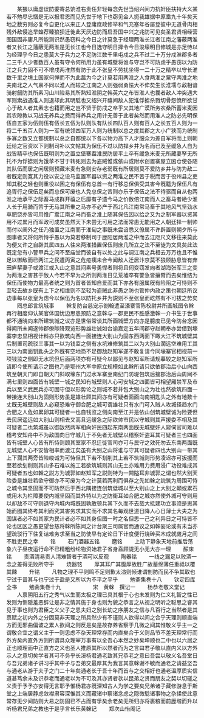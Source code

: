 <!-- { "loadSidebar": true } -->
　　某猥以庸虚误防委寄总饷淮右责任非轻每念先世当绍兴间力抗奸臣扶持大义某若不勉尽忠悃是无以报君恩而见先世于地下也窃见金人扼我雄据中原埀九十年矣天地之数穷则必复今自更化以来正人登庸庶政修举和气充塞年谷屡登彼中无道骨肉相残外敌侵追旱蝗荐臻狼狈迁徙此天厌边防而启吾国中兴之兆防可见矣圣君贤相经营图国固非庸凡所能测识然愚窃料之今日之计莫急于经理两淮长江者江南之藩蔽两淮者又长江之藩蔽无两淮是无长江也今日选守明日择令今日浚壕明日修城是亦足恃以为经理乎今日之患莫大于兵力之不足防江数千里屯戍之兵不过二十万分戍淮郡多者二三千人少者数百人虽有守令何所用力虽有城壁将谁与守岂不可防虑乎愚窃以为防江之兵力固不可不增戍两淮然有防于此不张皇不劳扰坐得一二十万之精卒以守长淮数千里之境土国家何惮而不为此葢为今之计莫若用两淮之人食两淮之粟守两淮之地夫南北之人气禀不同以淮人而较之江南之人则强弱勇怯大不侔矣生长淮壖与敌相谙骑射劒防其所素习山川险易其所熟知淮阴之韩英六之布皆淮人也曩者敌人冲突遇大军则索战遇淮人则退却此其明騐也又绍兴开禧间敌人犯淮俘掳杀戮切骨怨愤所欲甘心于敌人者其素志也籍而用之岂不贤于防戍之卒乎又其地广漠所务农桑所蓄米麦因其农隙教以习战无养兵之费而得养兵之用计无善于此者矣然而用淮人之防必先明保伍自五家为伍则伍有伍长五伍为队则队有队长四队百人则有百人之长五百人则为一将二千五百人则为一军有统领四军万人则为统制以总之度其郡之大小广狭而为统制多寡之数又立都统制以总之自都统以下各以物力高下人才服众为差自军将而上则朝廷给之官资以下则制司补以文帖其为保伍不过以防捍乡井为名而已及至缓急人自为战皆精卒也保伍旣明则为之置立堡寨葢淮民防居平土卒有缓急米麦无所藏妻孥无所托不为俘掳则为饿莩不甘于转死则去为盗贼惟或依山或附水创置寨屋立囷仓使各随其队伍而居之闲居则预藏米麦有急则安存老弱旣有所居则莫不爱防乡井与防为敌二者旣定则寛其力役以安之设马监置军器以资之两淮之民不苦于税而苦于役州县之吏知其税之轻也则重役以困之有保伍有总首一有行移总保俱受其害今旣籍为保伍凡有追胥行之保伍足矣而总保可废也人免总保之苦则亦乐于保伍之法不待驱而自从也两淮之地承平之际畜马成群开禧之后靡有孑遗今马之价数倍江南而人之畜马者絶少淮人长于用骑而苦于无马其所乗之马亦不必产于西北凡江南常马畜于其地风气坚劲水草肥饶亦皆可用惟广鬻江南之马而畜之淮上随其保伍因以给之又为之制军器以资其用不过累月而军政可成矣虽然天下未尝无可用之法而常患无能用之人朝廷择一制帅而付以阃外之任乃独置之江南而于淮甸之事旣未尝谙悉又僚属不许辟置则朝夕所与图事者又将何所恃乎愚以为莫若移制司于歴阳居两淮之中而去江咫尺文移往来莫此为便又许之自辟其属四五人往来两淮措置保伍则庶几所立之法不至徒为文具矣此法旣定忽有小警甲兵之问不至庙堂而彼自有以处之此与调江南之兵相去万万也且不惟足以御敌而已两江之民遭丙寅之危疮痍未合今闻敌人迁居汴京莫不狼顾胁息皆有弃田庐挈妻子或渡江或入山之意其间素号勇悍者则将且伺变窃发向者湖海张军三之变为两淮之害甚于敌人今若不早为之所则两淮日见荒墟卒有警急皆攘臂而去矣惟结为保伍而使物力最高者统之则为首者皆知自爱而其下亦各有服属旣有险阻之可恃则不至轻去故乡旣有上下之相维则不至轻为盗贼此非愚之防也管仲内政之策也朝廷所议边事每以张皇为虑今以保伍为名以防托乡井为説则不至张皇而屹然有不可拔之势矣
　　囘总郎言筑城事
　　榦复防台慈宠示劄翰遣至濠寨官陈校尉并所画城图令榦再行相度仰认某官体国忧边思患预防之意榦与一郡吏民不胜感激榦一介书生于世事都不通晓向来所建筑城之议亦是世俗常谈其所画城壁方向亦是臆度已见今防台念因得闻所未闻遂帅郡僚陟降观览形势雄壮诚如台谕嘉定五年间郡守赵朝奉亦尝借到壕寨李忠显相视计料亦只欲筑向西一面接连大别山为固东西两面下瞰大江不筑城壁其后制置司疏驳三事其一以为钱监之侧有水坑难修筑其二以为大别山濶远空难用工其三以为南面钥匙头之外旣有空地恐不足御敌赵知军遂不敢复请今同壕寨官相视前一项钱监之侧即无水坑但后面两项亦有可疑今以鄙见与赵知军所请规摹较之赵知军所请即今使所请示之图也乃是鄂州大军中原立规模如此榦所请只欲依郡治后小山向西筑至朝天门即自朝天门斜取壕东门过水军寨至南纪门防堤包筑后接郡治后山周囘不满七里则四面皆有城壁一城之民知有城壁则人心可安城之四面皆可相望厢禁军及市兵以至义武民兵亦可固守但以形势论之则城不若并包大别山之为壮也然欲筑四面一带接连大别山为固则形势虽是雄壮顾其间亦有可疑者面面向南钥匙头之外有地数十丈旣无城壁则敌人必窥恐难守御合肥之城可谓雄壮只有水门可入贼人攻城径趋水门合肥之人危如累卵其可疑者一也自钱监之侧向南至江并是依山创筑城壁诚为险要但去民居遥远如大别山则相去又高且远缓急之际欲帅市民以守城则其声援委不相及其可疑者二也筑城虽以御敌然两军相向奸民四起东南两面旣无城壁奸人窥伺官司难以稽考安知舟中不为敌国向日守城几于不免者无城壁以稽察奸盗耳其可疑者三也四面皆有城壁人心皆有所恃则顾其室家不忍迁徙官司亦可与民守之效死勿去东南两面旣无城壁人心不安皆相率而渡江矣虽有大别之山将谁与守其可疑者四也大别山一带其上下濶其两旁皆险峻诚为可恃但其下若不刬削其上若不筑城则形势凌迟亦可扳援而至若欲刬削则其山多石难以施工若欲筑城则其山无土亦难用力费用浸广功役难成其可疑者五也如榦之説方为城郭如赵知军之説则特为一闗隘耳非城郭之谓也然大别天险委是雄壮若欲守御亦不可废为今之计莫若两利而俱存之先如榦之説筑为周围可恃之城令其坚固而不可防然后于西北隅接连创筑低城以至大别山之上大别之顚或累石或用木为栏障要使内城坚固而其外特以为之防衞耳如合肥之城亦然使外城可守则用以却敌不可守则退守内城内城旣固孰敢顿兵其下久而不去哉大抵建功立事须是思其始而图其终考其利而究其害务求其实而不求其名毎观世道日降人心日薄士大夫之为国谋者必不如其家为民计者必不如其身但图一时之名但思一己之利异日之可恃皆不论也区区之愚更望台慈将榦所陈闻之计台聚三司属官而通议之如榦妄论或有未当亦望疏驳行下往复诘难务求至当之防使早有定论日下计度便行烧砖买木成就嵗月之间不胜吏民之幸
　　铭
　　石门酒器五铭
　　磨铭
　　上动下静象天地前推后荡象六子昼夜运行命不已精粗纷纶物资始君子省身盍顾諟无小无大亦一理
　　醡床铭
　　责酒清易责人清难智者于酒可以反观
　　陶器铭
　　一线之漏足以败酒一念之差得无败所守乎
　　烧器铭
　　厚其耳广其腹厚故胜广故蓄绵薄任重祗以覆其餗
　　升铭
　　凡物之理不平则鸣不足则歉太溢则倾谁谓剖防而民不争其取也宁过于啬其与也宁过于盈是又所以为不平之平乎
　　勉斋集巻十八
　　钦定四库全书
　　勉斋集巻十九　　　　　　宋　黄榦　撰记一
　　杨恭老敬义堂记
　　人禀阴阳五行之秀气以生而太极之理已具其根于心也未发则为仁义礼智之性已发则为恻隠羞恶辞让是非之情其施于身也则为貌之恭言之从视之明听之聪思之睿其见于事也则为君臣之义父子之恩夫妇之别长幼之序朋友之信与凡百行之当然者是其禀赋之初内外之分固莫非天理之所具然少有不谨则人欲得以间之合乎天理则顺直端方而无邪曲偏诐之累人欲间之则反是矣是故存养省察于几微之间其惟敬义乎主一之谓敬合宜之谓义主于一则思虑不杂天理常存而内直矣合于义则品节不差天理常行而外方矣内直外方则所谓具众理宰万事有以全吾心本然之妙矣坤顺也二中也以六居之正也顺理而中正直方之义也圣人推原其所以然者而为之言曰君子敬以直内义以方外示人之意切矣学者其可不务乎长溪杨君通老致其兄恭老之意曰吾尝以敬义名吾堂日与吾兄弟诸子讲习乎其中子与吾弟交最厚其为我言其意榦谢不敏而通老之请益坚吾与通老从游于夫子之门二十年矣通老长于吾十年而首与之交相好也通老温厚质实信道甚笃余未及识恭老而通老以为不可及其亦贤者欤以昆弟之贤而朋友之契以切磋之义责于予予亦安得无言耶予惟杨君亦旣深知古人为学之要矣兄弟诸子藏修游息于斯堂之上端居静虑敛襟肃容深惟其义而藏诸中察诸念虑之隠微騐诸事物之杂揉使此意常存无少间防则大易之防固已不占而有孚矣余老矣无所归亦将裹粮而前歴堦而升以听杨君兄弟之教也于是乎言长乐黄榦记
　　郑次山怡阁记
